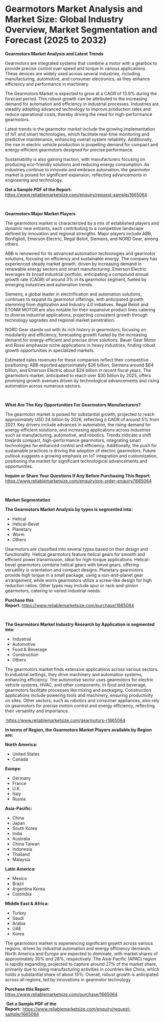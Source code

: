 <p><h1>Gearmotors Market Analysis and Market Size: Global Industry Overview, Market Segmentation and Forecast (2025 to 2032)</h1></p><p><strong>Gearmotors Market Analysis and Latest Trends</strong></p>
<p><p>Gearmotors are integrated systems that combine a motor with a gearbox to provide precise control over speed and torque in various applications. These devices are widely used across several industries, including manufacturing, automotive, and consumer electronics, as they enhance efficiency and performance in machinery.</p><p>The Gearmotors Market is expected to grow at a CAGR of 13.9% during the forecast period. This robust growth can be attributed to the increasing demand for automation and efficiency in industrial processes. Industries are steadily adopting advanced technology to improve production rates and reduce operational costs, thereby driving the need for high-performance gearmotors.</p><p>Latest trends in the gearmotor market include the growing implementation of IoT and smart technologies, which facilitate real-time monitoring and predictive maintenance, enhancing overall system reliability. Additionally, the rise in electric vehicle production is propelling demand for compact and energy-efficient gearmotors designed for precise performance.</p><p>Sustainability is also gaining traction, with manufacturers focusing on producing eco-friendly solutions and reducing energy consumption. As industries continue to innovate and embrace automation, the gearmotor market is poised for significant expansion, reflecting advancements in engineering and technology.</p></p>
<p><strong>Get a Sample PDF of the Report:&nbsp;</strong> <a href="https://www.reliablemarketsize.com/enquiry/request-sample/1665064?utm_campaign=2413&utm_medium=2&utm_source=Github&utm_content=ia&utm_term=17042025&utm_id=gearmotors">https://www.reliablemarketsize.com/enquiry/request-sample/1665064</a></p>
<p>&nbsp;</p>
<p><strong>Gearmotors Major Market Players</strong></p>
<p><p>The gearmotors market is characterized by a mix of established players and dynamic new entrants, each contributing to a competitive landscape defined by innovation and regional strengths. Major players include ABB, Bonfiglioli, Emerson Electric, Regal Beloit, Siemens, and NORD Gear, among others.</p><p>ABB is renowned for its advanced automation technologies and gearmotor solutions, focusing on efficiency and sustainable energy. The company has experienced steady market growth, driven by increasing demand in renewable energy sectors and smart manufacturing. Emerson Electric leverages its broad industrial portfolio, anticipating a compound annual growth rate (CAGR) of around 3% in its gearmotor segment, fueled by emerging industries and automation trends.</p><p>Siemens, a global leader in electrification and automation solutions, continues to expand its gearmotor offerings, with anticipated growth stemming from digitization and Industry 4.0 initiatives. Regal Beloit and ETONM MOTOR are also notable for their expansive product lines catering to diverse industrial applications, projecting consistent growth through technology upgrades and regional market penetration.</p><p>NORD Gear stands out with its rich history in gearmotors, focusing on modularity and efficiency, forecasting growth fueled by the increasing demand for energy-efficient and precise drive solutions. Bauer Gear Motor and Rossi emphasize niche applications in heavy industries, finding robust growth opportunities in specialized markets.</p><p>Estimated sales revenues for these companies reflect their competitive positioning: ABB reported approximately $26 billion, Siemens around $64 billion, and Emerson Electric about $24 billion in recent fiscal years. The gearmotors market, anticipated to reach over $30 billion by 2025, offers promising growth avenues driven by technological advancements and rising automation across numerous sectors.</p></p>
<p>&nbsp;</p>
<p><strong>What Are The Key Opportunities For Gearmotors Manufacturers?</strong></p>
<p><p>The gearmotor market is poised for substantial growth, projected to reach approximately USD 24 billion by 2026, reflecting a CAGR of around 5% from 2021. Key drivers include advances in automation, the rising demand for energy-efficient solutions, and increasing applications across industries such as manufacturing, automotive, and robotics. Trends indicate a shift towards compact, high-performance gearmotors, integrating smart technologies for enhanced control and efficiency. Additionally, the push for sustainable practices is driving the adoption of electric gearmotors. Future outlook suggests a growing emphasis on IoT integration and customization, positioning the market for significant technological advancements and opportunities.</p></p>
<p><strong>Inquire or Share Your Questions If Any Before Purchasing This Report:</strong> <a href="https://www.reliablemarketsize.com/enquiry/pre-order-enquiry/1665064?utm_campaign=2413&utm_medium=2&utm_source=Github&utm_content=ia&utm_term=17042025&utm_id=gearmotors">https://www.reliablemarketsize.com/enquiry/pre-order-enquiry/1665064</a></p>
<p>&nbsp;</p>
<p><strong>Market Segmentation</strong></p>
<p><strong>The Gearmotors Market Analysis by types is segmented into:</strong></p>
<p><ul><li>Helical</li><li>Helical-Bevel</li><li>Planetary</li><li>Worm</li><li>Others</li></ul></p>
<p><p>Gearmotors are classified into several types based on their design and functionality. Helical gearmotors feature helical gears for smooth and efficient power transmission, ideal for high-torque applications. Helical-bevel gearmotors combine helical gears with bevel gears, offering versatility in orientation and compact designs. Planetary gearmotors provide high torque in a small package, using a sun-and-planet gear arrangement, while worm gearmotors utilize a screw-like design for high reduction ratios. Other types may include spur or rack-and-pinion gearmotors, catering to varied industrial needs.</p></p>
<p><strong>Purchase this Report:&nbsp;</strong><a href="https://www.reliablemarketsize.com/purchase/1665064?utm_campaign=2413&utm_medium=2&utm_source=Github&utm_content=ia&utm_term=17042025&utm_id=gearmotors">https://www.reliablemarketsize.com/purchase/1665064</a></p>
<p>&nbsp;</p>
<p><strong>The Gearmotors Market Industry Research by Application is segmented into:</strong></p>
<p><ul><li>Industrial</li><li>Automotive</li><li>Food & Beverage</li><li>Construction</li><li>Others</li></ul></p>
<p><p>The gearmotors market finds extensive applications across various sectors. In industrial settings, they drive machinery and automation systems, enhancing efficiency. The automotive sector uses gearmotors for electric vehicle systems, HVAC, and other components. In food and beverage, gearmotors facilitate processes like mixing and packaging. Construction applications include powering tools and machinery, ensuring productivity on sites. Other sectors, such as robotics and consumer appliances, also rely on gearmotors for precise motion control and energy efficiency, reflecting their versatility and importance.</p></p>
<p><a href="https://www.reliablemarketsize.com/gearmotors-r1665064?utm_campaign=2413&utm_medium=2&utm_source=Github&utm_content=ia&utm_term=17042025&utm_id=gearmotors">&nbsp;https://www.reliablemarketsize.com/gearmotors-r1665064</a></p>
<p><strong>In terms of Region, the Gearmotors Market Players available by Region are:</strong></p>
<p>
    <p> <strong> North America: </strong>
        <ul>
            <li>United States</li>
            <li>Canada</li>
        </ul>
        </p> 
    <p> <strong> Europe: </strong>
        <ul>
            <li>Germany</li>
            <li>France</li>
            <li>U.K.</li>
            <li>Italy</li>
            <li>Russia</li>
        </ul>
        </p> 
    <p> <strong> Asia-Pacific: </strong>
        <ul>
            <li>China</li>
            <li>Japan</li>
            <li>South Korea</li>
            <li>India</li>
            <li>Australia</li>
            <li>China Taiwan</li>
            <li>Indonesia</li>
            <li>Thailand</li>
            <li>Malaysia</li>
        </ul>
        </p> 
    <p> <strong> Latin America: </strong>
        <ul>
            <li>Mexico</li>
            <li>Brazil</li>
            <li>Argentina Korea</li>
            <li>Colombia</li>
        </ul>
        </p> 
    <p> <strong> Middle East & Africa: </strong>
        <ul>
            <li>Turkey</li>
            <li>Saudi</li>
            <li>Arabia</li>
            <li>UAE</li>
            <li>Korea</li>
        </ul>
    </p>
    </p>
<p><p>The gearmotors market is experiencing significant growth across various regions, driven by industrial automation and energy efficiency demands. North America and Europe are expected to dominate, with market shares of approximately 30% and 28%, respectively. The Asia-Pacific (APAC) region is rapidly expanding, projected to capture around 27% of the market share, primarily due to rising manufacturing activities in countries like China, which holds a substantial share of about 15%. Overall, robust growth is anticipated across all regions, led by innovations in gearmotor technology.</p></p>
<p><strong>Purchase this Report: </strong><a href="https://www.reliablemarketsize.com/purchase/1665064?utm_campaign=2413&utm_medium=2&utm_source=Github&utm_content=ia&utm_term=17042025&utm_id=gearmotors">https://www.reliablemarketsize.com/purchase/1665064</a></p>
<p>&nbsp;<strong>Get a Sample PDF of the Report:&nbsp;&nbsp;</strong><a href="https://www.reliablemarketsize.com/enquiry/request-sample/1665064?utm_campaign=2413&utm_medium=2&utm_source=Github&utm_content=ia&utm_term=17042025&utm_id=gearmotors">https://www.reliablemarketsize.com/enquiry/request-sample/1665064</a></p>
<p><strong></strong></p>
<p><p></p><p></p><p></p></p>